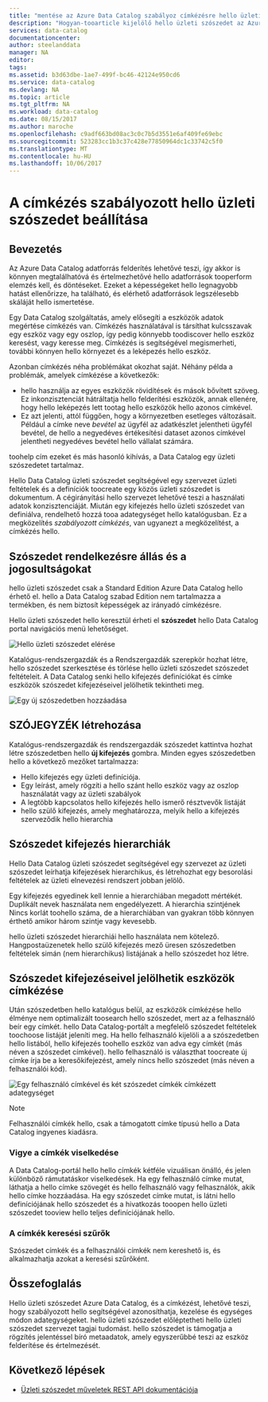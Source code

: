 ```yaml
---
title: "mentése az Azure Data Catalog szabályoz címkézésre hello üzleti szószedet aaaSet |} Microsoft Docs"
description: "Hogyan-tooarticle kijelölő hello üzleti szószedet az Azure Data Catalog meghatározása és a segítségével egy közös üzleti szószedet tootag regisztrált adategységeket."
services: data-catalog
documentationcenter: 
author: steelanddata
manager: NA
editor: 
tags: 
ms.assetid: b3d63dbe-1ae7-499f-bc46-42124e950cd6
ms.service: data-catalog
ms.devlang: NA
ms.topic: article
ms.tgt_pltfrm: NA
ms.workload: data-catalog
ms.date: 08/15/2017
ms.author: maroche
ms.openlocfilehash: c9adf663bd08ac3c0c7b5d3551e6af409fe69ebc
ms.sourcegitcommit: 523283cc1b3c37c428e77850964dc1c33742c5f0
ms.translationtype: MT
ms.contentlocale: hu-HU
ms.lasthandoff: 10/06/2017
---
```

# <a name="set-up-hello-business-glossary-for-governed-tagging"></a>A címkézés szabályozott hello üzleti szószedet beállítása
## <a name="introduction"></a>Bevezetés
Az Azure Data Catalog adatforrás felderítés lehetővé teszi, így akkor is könnyen megtalálhatóvá és értelmezhetővé hello adatforrások tooperform elemzés kell, és döntéseket. Ezeket a képességeket hello legnagyobb hatást ellenőrizze, ha található, és elérhető adatforrások legszélesebb skáláját hello ismertetése.

Egy Data Catalog szolgáltatás, amely elősegíti a eszközök adatok megértése címkézés van. Címkézés használatával is társíthat kulcsszavak egy eszköz vagy egy oszlop, így pedig könnyebb toodiscover hello eszköz keresést, vagy keresse meg. Címkézés is segítségével megismerheti, további könnyen hello környezet és a leképezés hello eszköz.

Azonban címkézés néha problémákat okozhat saját. Néhány példa a problémák, amelyek címkézése a következők:

* hello használja az egyes eszközök rövidítések és mások bővített szöveg. Ez inkonzisztenciát hátráltatja hello felderítési eszközök, annak ellenére, hogy hello leképezés lett tootag hello eszközök hello azonos címkével.
* Ez azt jelenti, attól függően, hogy a környezetben esetleges változásait. Például a címke neve *bevétel* az ügyfél az adatkészlet jelentheti ügyfél bevétel, de hello a negyedéves értékesítési dataset azonos címkével jelentheti negyedéves bevétel hello vállalat számára.  

toohelp cím ezeket és más hasonló kihívás, a Data Catalog egy üzleti szószedetet tartalmaz.

Hello Data Catalog üzleti szószedet segítségével egy szervezet üzleti feltételek és a definíciók toocreate egy közös üzleti szószedet is dokumentum. A cégirányítási hello szervezet lehetővé teszi a használati adatok konzisztenciáját. Miután egy kifejezés hello üzleti szószedet van definiálva, rendelhető hozzá tooa adategységet hello katalógusban. Ez a megközelítés *szabályozott címkézés*, van ugyanezt a megközelítést, a címkézés hello.

## <a name="glossary-availability-and-privileges"></a>Szószedet rendelkezésre állás és a jogosultságokat
hello üzleti szószedet csak a Standard Edition Azure Data Catalog hello érhető el. hello a Data Catalog szabad Edition nem tartalmazza a termékben, és nem biztosít képességek az irányadó címkézésre.

Hello üzleti szószedet hello keresztül érheti el **szószedet** hello Data Catalog portal navigációs menü lehetőséget.  

![Hello üzleti szószedet elérése](./media/data-catalog-how-to-business-glossary/01-portal-menu.png)

Katalógus-rendszergazdák és a Rendszergazdák szerepkör hozhat létre, hello szószedet szerkesztése és törlése hello üzleti szószedet szószedet feltételeit. A Data Catalog senki hello kifejezés definíciókat és címke eszközök szószedet kifejezéseivel jelölhetik tekintheti meg.

![Egy új szószedetben hozzáadása](./media/data-catalog-how-to-business-glossary/02-new-term.png)

## <a name="creating-glossary-terms"></a>SZÓJEGYZÉK létrehozása
Katalógus-rendszergazdák és rendszergazdák szószedet kattintva hozhat létre szószedetben hello **új kifejezés** gombra. Minden egyes szószedetben hello a következő mezőket tartalmazza:

* Hello kifejezés egy üzleti definíciója.
* Egy leírást, amely rögzíti a hello szánt hello eszköz vagy az oszlop használatát vagy az üzleti szabályok
* A legtöbb kapcsolatos hello kifejezés hello ismerő résztvevők listáját
* hello szülő kifejezés, amely meghatározza, melyik hello a kifejezés szerveződik hello hierarchia

## <a name="glossary-term-hierarchies"></a>Szószedet kifejezés hierarchiák
Hello Data Catalog üzleti szószedet segítségével egy szervezet az üzleti szószedet leírhatja kifejezések hierarchikus, és létrehozhat egy besorolási feltételek az üzleti elnevezési rendszert jobban jelölő.

Egy kifejezés egyedinek kell lennie a hierarchiában megadott mértékét. Duplikált nevek használata nem engedélyezett. A hierarchia szintjének Nincs korlát toohello száma, de a hierarchiában van gyakran több könnyen érthető amikor három szintje vagy kevesebb.

hello üzleti szószedet hierarchiái hello használata nem kötelező. Hangpostaüzenetek hello szülő kifejezés mező üresen szószedetben feltételek simán (nem hierarchikus) listájának a hello szószedet hoz létre.  

## <a name="tagging-assets-with-glossary-terms"></a>Szószedet kifejezéseivel jelölhetik eszközök címkézése
Után szószedetben hello katalógus belül, az eszközök címkézése hello élménye nem optimalizált toosearch hello szószedet, mert az a felhasználó beír egy címkét. hello Data Catalog-portált a megfelelő szószedet feltételek toochoose listáját jeleníti meg. Ha hello felhasználó kijelöli a a szószedetben hello listából, hello kifejezés toohello eszköz van adva egy címkét (más néven a szószedet címkével). hello felhasználó is választhat toocreate új címke írja be a keresőkifejezést, amely nincs hello szószedet (más néven a felhasználói kód).

![Egy felhasználó címkével és két szószedet címkék címkézett adategységet](./media/data-catalog-how-to-business-glossary/03-tagged-asset.png)

> [!NOTE]
> Felhasználói címkék hello, csak a támogatott címke típusú hello a Data Catalog ingyenes kiadásra.
>
>

### <a name="hover-behavior-on-tags"></a>Vigye a címkék viselkedése
A Data Catalog-portál hello hello címkék kétféle vizuálisan önálló, és jelen különböző rámutatáskor viselkedések. Ha egy felhasználó címke mutat, láthatja a hello címke szövegét és hello felhasználó vagy felhasználók, akik hello címke hozzáadása. Ha egy szószedet címke mutat, is látni hello definíciójának hello szószedet és a hivatkozás tooopen hello üzleti szószedet tooview hello teljes definíciójának hello.

### <a name="search-filters-for-tags"></a>A címkék keresési szűrők
Szószedet címkék és a felhasználói címkék nem kereshető is, és alkalmazhatja azokat a keresési szűrőként.

## <a name="summary"></a>Összefoglalás
Hello üzleti szószedet Azure Data Catalog, és a címkézést, lehetővé teszi, hogy szabályozott hello segítségével azonosíthatja, kezelése és egységes módon adategységeket. hello üzleti szószedet előléptetheti hello üzleti szószedet szervezet tagjai tudomást. hello szószedet is támogatja a rögzítés jelentéssel bíró metaadatok, amely egyszerűbbé teszi az eszköz felderítése és értelmezését.

## <a name="next-steps"></a>Következő lépések
* [Üzleti szószedet műveletek REST API dokumentációja](https://msdn.microsoft.com/library/mt708855.aspx)
